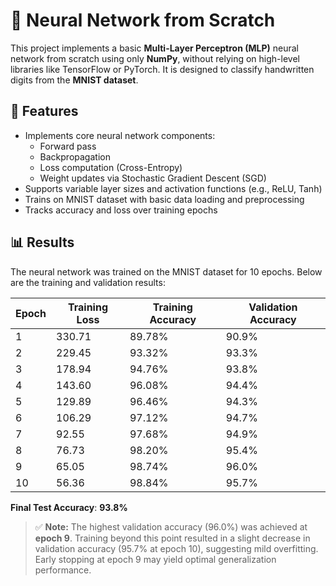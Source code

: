 # 🧠 Neural Network from Scratch

This project implements a basic **Multi-Layer Perceptron (MLP)** neural network from scratch using only **NumPy**, without relying on high-level libraries like TensorFlow or PyTorch. It is designed to classify handwritten digits from the **MNIST dataset**.

## 📌 Features

- Implements core neural network components:
  - Forward pass
  - Backpropagation
  - Loss computation (Cross-Entropy)
  - Weight updates via Stochastic Gradient Descent (SGD)
- Supports variable layer sizes and activation functions (e.g., ReLU, Tanh)
- Trains on MNIST dataset with basic data loading and preprocessing
- Tracks accuracy and loss over training epochs


## 📊 Results

The neural network was trained on the MNIST dataset for 10 epochs. Below are the training and validation results:

| Epoch | Training Loss | Training Accuracy | Validation Accuracy |
|-------|---------------|-------------------|---------------------|
| 1     | 330.71        | 89.78%            | 90.9%               |
| 2     | 229.45        | 93.32%            | 93.3%               |
| 3     | 178.94        | 94.76%            | 93.8%               |
| 4     | 143.60        | 96.08%            | 94.4%               |
| 5     | 129.89        | 96.46%            | 94.3%               |
| 6     | 106.29        | 97.12%            | 94.7%               |
| 7     | 92.55         | 97.68%            | 94.9%               |
| 8     | 76.73         | 98.20%            | 95.4%               |
| 9     | 65.05         | 98.74%            | 96.0%               |
| 10    | 56.36         | 98.84%            | 95.7%               |

**Final Test Accuracy**: **93.8%**

> ✅ **Note:** The highest validation accuracy (96.0%) was achieved at **epoch 9**. Training beyond this point resulted in a slight decrease in validation accuracy (95.7% at epoch 10), suggesting mild overfitting. Early stopping at epoch 9 may yield optimal generalization performance.


